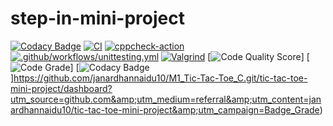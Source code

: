 # step-in-mini-project
[![Codacy Badge](https://api.codacy.com/project/badge/Grade/1f744678a82c47f8a1d45e230169b8cd)](https://github.com/janardhannaidu10/M1_Tic-Tac-Toe_C.git/tic-tac-toe-mini-project?utm_source=github.com&utm_medium=referral&utm_content=janardhannaidu10/tic-tac-toe-mini-project&utm_campaign=Badge_Grade_Settings)
[![CI](https://github.com/janardhannaidu10/M1_Tic-Tac-Toe_C.git/tic-tac-toe-mini-project/actions/workflows/build.yml/badge.svg)](https://github.com/janardhannaidu10/M1_Tic-Tac-Toe_C.git/tic-tac-toe-mini-project/actions/workflows/build.yml)
[![cppcheck-action](https://github.com/janardhannaidu10/M1_Tic-Tac-Toe_C.git/tic-tac-toe-mini-project/actions/workflows/cpp.yml/badge.svg)](https://github.com/janardhannaidu10/M1_Tic-Tac-Toe_C.git/tic-tac-toe-mini-project/actions/workflows/cpp.yml)
 [![.github/workflows/unittesting.yml](https://github.com/janardhannaidu10/M1_Tic-Tac-Toe_C.git/tic-tac-toe-mini-project/actions/workflows/unittesting.yml/badge.svg)](https://github.com/janardhannaidu10/M1_Tic-Tac-Toe_C.git/tic-tac-toe-mini-project/actions/workflows/unittesting.yml)
 [![Valgrind](https://github.com/janardhannaidu10/M1_Tic-Tac-Toe_C.git/tic-tac-toe-mini-project/actions/workflows/Valgrind.yml/badge.svg)](https://github.com/janardhannaidu10/M1_Tic-Tac-Toe_C.git/tic-tac-toe-mini-project/actions/workflows/Valgrind.yml)
[![Code Quality Score](https://www.code-inspector.com/project/28108/score/svg)]
[![Code Grade](https://www.code-inspector.com/project/28108/status/svg)]
[![Codacy Badge](https://app.codacy.com/project/badge/Grade/3f7b0be6c9a044e68b176259f3e0af1c)]https://github.com/janardhannaidu10/M1_Tic-Tac-Toe_C.git/tic-tac-toe-mini-project/dashboard?utm_source=github.com&amp;utm_medium=referral&amp;utm_content=janardhannaidu10/tic-tac-toe-mini-project&amp;utm_campaign=Badge_Grade)
